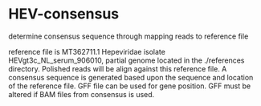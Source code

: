 # HEV-consensus
determine consensus sequence through mapping reads to reference file

reference file is MT362711.1 Hepeviridae isolate HEVgt3c_NL_serum_906010, partial genome 
located in the ./references directory. Polished reads will be align against this reference file.
A consensus sequence is generated based upon the sequence and location of the reference file. GFF file can be used for gene position. GFF must be altered if BAM files from consensus is used.

